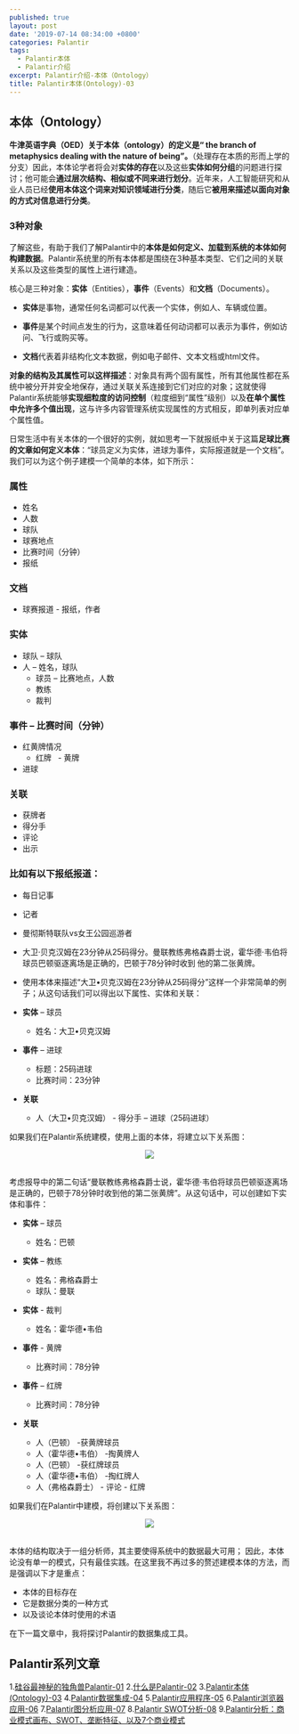 ```yaml
---
published: true
layout: post
date: '2019-07-14 08:34:00 +0800'
categories: Palantir
tags:
  - Palantir本体
  - Palantir介绍
excerpt: Palantir介绍-本体（Ontology）
title: Palantir本体(Ontology)-03
---
```

## 本体（Ontology）

**牛津英语字典（OED）关于本体（ontology）的定义是“ the branch of metaphysics dealing with the nature of being”。**（处理存在本质的形而上学的分支）因此，本体论学者将会对**实体的存在**以及这些**实体如何分组**的问题进行探讨；他可能会**通过层次结构、相似或不同来进行划分**。近年来，人工智能研究和从业人员已经**使用本体这个词来对知识领域进行分类**，随后它**被用来描述以面向对象的方式对信息进行分类**。

### 3种对象

了解这些，有助于我们了解Palantir中的**本体是如何定义、加载到系统的本体如何构建数据**。Palantir系统里的所有本体都是围绕在3种基本类型、它们之间的关联关系以及这些类型的属性上进行建造。

核心是三种对象：**实体**（Entities），**事件**（Events）和**文档**（Documents）。

* **实体**是事物，通常任何名词都可以代表一个实体，例如人、车辆或位置。

* **事件**是某个时间点发生的行为，这意味着任何动词都可以表示为事件，例如访问、飞行或购买等。

* **文档**代表着非结构化文本数据，例如电子邮件、文本文档或html文件。

**对象的结构及其属性可以这样描述**：对象具有两个固有属性，所有其他属性都在系统中被分开并安全地保存，通过关联关系连接到它们对应的对象；这就使得Palantir系统能够**实现细粒度的访问控制**（粒度细到“属性”级别）以及**在单个属性中允许多个值出现**，这与许多内容管理系统实现属性的方式相反，即单列表对应单个属性值。

日常生活中有关本体的一个很好的实例，就如思考一下就报纸中关于这篇**足球比赛的文章如何定义本体**：“球员定义为实体，进球为事件，实际报道就是一个文档”。我们可以为这个例子建模一个简单的本体，如下所示：

### 属性

* 姓名
* 人数
* 球队
* 球赛地点
* 比赛时间（分钟）
* 报纸

### 文档

* 球赛报道 - 报纸，作者

### 实体 

* 球队 – 球队
* 人 – 姓名，球队
  -  球员 – 比赛地点，人数
  - 教练
  - 裁判

### 事件 – 比赛时间（分钟）

* 红黄牌情况
  - 红牌
  - 黄牌
* 进球

### 关联

* 获牌者
* 得分手
* 评论
* 出示

### 比如有以下报纸报道：

* 每日记事
* 记者
* 曼彻斯特联队vs女王公园巡游者
* 大卫·贝克汉姆在23分钟从25码得分。曼联教练弗格森爵士说，霍华德·韦伯将球员巴顿驱逐离场是正确的，巴顿于78分钟时收到 他的第二张黄牌。
* 使用本体来描述“大卫•贝克汉姆在23分钟从25码得分”这样一个非常简单的例子；从这句话我们可以得出以下属性、实体和关联：

* **实体** – 球员

  - 姓名：大卫•贝克汉姆
  

* **事件** – 进球

	- 标题：25码进球
	- 比赛时间：23分钟

* **关联**

	- 人（大卫•贝克汉姆） - 得分手 – 进球（25码进球）


如果我们在Palantir系统建模，使用上面的本体，将建立以下关系图：

<div align="center"><img src="https://www.bobinsun.cn/assets/images/palantir-03-1.png"/></div>
<br>

考虑报导中的第二句话“曼联教练弗格森爵士说，霍华德·韦伯将球员巴顿驱逐离场是正确的，巴顿于78分钟时收到他的第二张黄牌”。从这句话中，可以创建如下实体和事件：

* **实体** – 球员

	- 姓名：巴顿

* **实体** – 教练

	- 姓名：弗格森爵士
	- 球队：曼联

* **实体** - 裁判

	- 姓名：霍华德•韦伯

* **事件** - 黄牌

	- 比赛时间：78分钟

* **事件** – 红牌

	- 比赛时间：78分钟

* **关联**

	- 人（巴顿） -获黄牌球员
	- 人（霍华德•韦伯） -掏黄牌人
	- 人（巴顿） -获红牌球员
	- 人（霍华德•韦伯） -掏红牌人
	- 人（弗格森爵士） - 评论 - 红牌

如果我们在Palantir中建模，将创建以下关系图：

<div align="center"><img src="https://www.bobinsun.cn/assets/images/palantir-03-2.png"/></div>
<br>

本体的结构取决于一组分析师，其主要使得系统中的数据最大可用； 因此，本体论没有单一的模式，只有最佳实践。在这里我不再过多的赘述建模本体的方法，而是强调以下才是重点：

* 本体的目标存在
* 它是数据分类的一种方式
* 以及谈论本体时使用的术语

在下一篇文章中，我将探讨Palantir的数据集成工具。


## Palantir系列文章

1.[硅谷最神秘的独角兽Palantir-01](https://www.bobinsun.cn/palantir/2019/07/14/palantir-01/)
2.[什么是Palantir-02](https://www.bobinsun.cn/palantir/2019/07/14/Palantir-02/)
3.[Palantir本体(Ontology)-03](https://www.bobinsun.cn/palantir/2019/07/14/Palantir-03/)
4.[Palantir数据集成-04](https://www.bobinsun.cn/palantir/2019/07/14/palantir-04/)
5.[Palantir应用程序-05](https://www.bobinsun.cn/palantir/2019/07/14/palantir-05/)
6.[Palantir浏览器应用-06](https://www.bobinsun.cn/palantir/2019/07/14/Palantir-06/)
7.[Palantir图分析应用-07](https://www.bobinsun.cn/palantir/2019/07/14/Palantir-07/)
8.[Palantir SWOT分析-08](https://www.bobinsun.cn/palantir/2019/07/22/Palantir-08/)
9.[Palantir分析：商业模式画布、SWOT、垄断特征、以及7个商业模式](https://www.bobinsun.cn/palantir/2019/07/26/Palantir-Analysis-09/)
